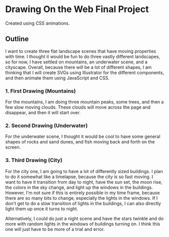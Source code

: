 # Drawing On the Web Final Project
Created using CSS animations.

## Outline
I want to create three flat landscape scenes that have moving properties with time. I thought it would be fun to do three vastly different landscapes, so for now, I have settled on mountains, an underwater scene, and a cityscape. Overall, because there will be a lot of different shapes, I am thinking that I will create SVGs using Illustrator for the different components, and then animate them using JavaScript and CSS.

### 1. First Drawing (Mountains)
For the mountains, I am doing three mountain peaks, some trees, and then a few slow moving clouds. These clouds will move across the page and disappear, and then it will start over. 

### 2. Second Drawing (Underwater)
For the underwater scene, I thought it would be cool to have some general shapes of rocks and sand dunes, and fish moving back and forth on the screen. 

### 3. Third Drawing (City)
For the city one, I am going to have a lot of differently sized buildings. I plan to do it somewhat like a timelapse, because the city is so fast moving. I want to have it transition from day to night, have the sun set, the moon rise, the colors in the sky change, and light up the windows in the buildings. However, I'm not sure if this is entirely possible in my time frame, because there are so many bits to change, especially the lights in the windows. If I don't get to do a slow transition of lights in the buildings, I can also directly light them up once it turns to night.

Alternatively, I could do just a night scene and have the stars twinkle and do more with random lights in the windows of buildings turning on. I think this one will just have to be more of a trial and error.